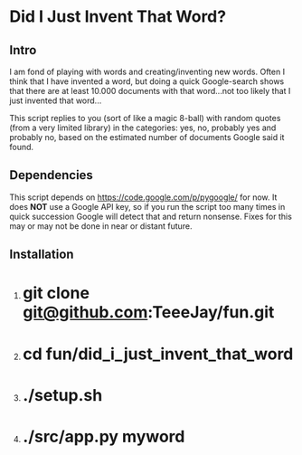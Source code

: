 Did I Just Invent That Word?
=============================

Intro
------------------------
I am fond of playing with words and creating/inventing new words. Often I think that I have invented a word, but doing a quick Google-search shows that there are at least 10.000 documents with that word...not too likely that I just invented that word...

This script replies to you (sort of like a magic 8-ball) with random quotes (from a very limited library) in the categories: yes, no, probably yes and probably no, based on the estimated number of documents Google said it found.

Dependencies
------------------------

This script depends on https://code.google.com/p/pygoogle/ for now. It does **NOT** use a Google API key, so if you run the script too many times in quick succession Google will detect that and return nonsense. Fixes for this may or may not be done in near or distant future.

Installation
------------------------

1. # git clone git@github.com:TeeeJay/fun.git
2. # cd fun/did_i_just_invent_that_word
3. # ./setup.sh 
4. # ./src/app.py myword

